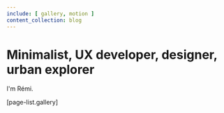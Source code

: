 ```yaml
---
include: [ gallery, motion ]
content_collection: blog
---
```


# Minimalist, UX developer, designer, urban explorer

I'm Rémi.

[page-list.gallery]
